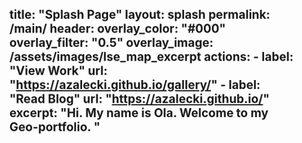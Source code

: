 title: "Splash Page"
layout: splash
permalink: /main/
header:
  overlay_color: "#000"
  overlay_filter: "0.5"
  overlay_image: /assets/images/lse_map_excerpt
  actions:
    - label: "View Work"
      url: "https://azalecki.github.io/gallery/"
    - label: "Read Blog"
      url: "https://azalecki.github.io/"
excerpt: "Hi. My name is Ola. Welcome to my Geo-portfolio. "
---